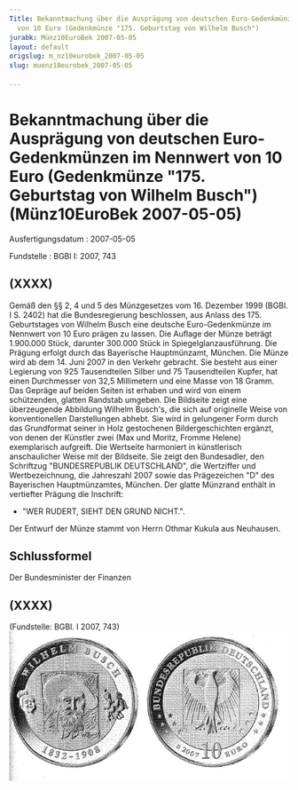 ```yaml
---
Title: Bekanntmachung über die Ausprägung von deutschen Euro-Gedenkmünzen im Nennwert
  von 10 Euro (Gedenkmünze "175. Geburtstag von Wilhelm Busch")
jurabk: Münz10EuroBek 2007-05-05
layout: default
origslug: m_nz10eurobek_2007-05-05
slug: muenz10eurobek_2007-05-05

---
```


# Bekanntmachung über die Ausprägung von deutschen Euro-Gedenkmünzen im Nennwert von 10 Euro (Gedenkmünze "175. Geburtstag von Wilhelm Busch") (Münz10EuroBek 2007-05-05)

Ausfertigungsdatum
:   2007-05-05

Fundstelle
:   BGBl I: 2007, 743



## (XXXX)

Gemäß den §§ 2, 4 und 5 des Münzgesetzes vom 16. Dezember 1999 (BGBl.
I S. 2402) hat die Bundesregierung beschlossen, aus Anlass des 175.
Geburtstages von Wilhelm Busch eine deutsche Euro-Gedenkmünze im
Nennwert von 10 Euro prägen zu lassen.
Die Auflage der Münze beträgt 1.900.000 Stück, darunter 300.000 Stück
in Spiegelglanzausführung. Die Prägung erfolgt durch das Bayerische
Hauptmünzamt, München.
Die Münze wird ab dem 14. Juni 2007 in den Verkehr gebracht. Sie
besteht aus einer Legierung von 925 Tausendteilen Silber und 75
Tausendteilen Kupfer, hat einen Durchmesser von 32,5 Millimetern und
eine Masse von 18 Gramm. Das Gepräge auf beiden Seiten ist erhaben und
wird von einem schützenden, glatten Randstab umgeben.
Die Bildseite zeigt eine überzeugende Abbildung Wilhelm Busch's, die
sich auf originelle Weise von konventionellen Darstellungen abhebt.
Sie wird in gelungener Form durch das Grundformat seiner in Holz
gestochenen Bildergeschichten ergänzt, von denen der Künstler zwei
(Max und Moritz, Fromme Helene) exemplarisch aufgreift.
Die Wertseite harmoniert in künstlerisch anschaulicher Weise mit der
Bildseite. Sie zeigt den Bundesadler, den Schriftzug "BUNDESREPUBLIK
DEUTSCHLAND", die Wertziffer und Wertbezeichnung, die Jahreszahl 2007
sowie das Prägezeichen "D" des Bayerischen Hauptmünzamtes, München.
Der glatte Münzrand enthält in vertiefter Prägung die Inschrift:

*   "WER RUDERT, SIEHT DEN GRUND NICHT.".



Der Entwurf der Münze stammt von Herrn Othmar Kukula aus Neuhausen.


## Schlussformel

Der Bundesminister der Finanzen


## (XXXX)

(Fundstelle: BGBl. I 2007, 743)
![bgbl1_2007_j0743_0010.jpg](bgbl1_2007_j0743_0010.jpg)
